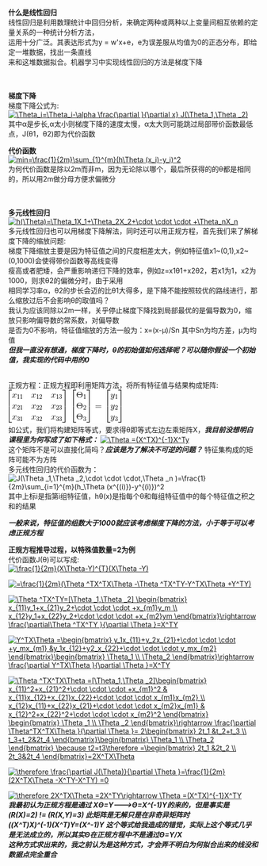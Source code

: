 
**什么是线性回归**<br>
线性回归是利用数理统计中回归分析，来确定两种或两种以上变量间相互依赖的定量关系的一种统计分析方法，<br>
运用十分广泛。其表达形式为y = w'x+e，e为误差服从均值为0的正态分布，即给定一堆数据，找出一条直线<br>
来和这堆数据拟合。机器学习中实现线性回归的方法是梯度下降<br><br><br>

**梯度下降**<br>
梯度下降公式为:<br>
<a href="https://www.codecogs.com/eqnedit.php?latex=\Theta_i=\Theta_i-\alpha&space;\frac{\partial&space;}{\partial&space;x}&space;J(\Theta_1,\Theta&space;_2)" target="_blank"><img src="https://latex.codecogs.com/gif.latex?\Theta_i=\Theta_i-\alpha&space;\frac{\partial&space;}{\partial&space;x}&space;J(\Theta_1,\Theta&space;_2)" title="\Theta_i=\Theta_i-\alpha \frac{\partial }{\partial x} J(\Theta_1,\Theta _2)" /></a>
 <br>
 其中α是步长,α太小则梯度下降的速度太慢，α太大则可能跳过局部带价函数最低点，J(θ1，θ2)即为代价函数<br>
 
 **代价函数**<br>
 <a href="https://www.codecogs.com/eqnedit.php?latex=min=\frac{1}{2m}\sum_{1}^{m}(h\Theta&space;(x_i)-y_i)^2" target="_blank"><img src="https://latex.codecogs.com/gif.latex?min=\frac{1}{2m}\sum_{1}^{m}(h\Theta&space;(x_i)-y_i)^2" title="min=\frac{1}{2m}\sum_{1}^{m}(h\Theta (x_i)-y_i)^2" /></a>
<br>为何代价函数是除以2m而非m，因为无论除以哪个，最后所获得的的θ都是相同的，所以用2m做分母方便求偏微分<br><br><br>

**多元线性回归**<br>
<a href="https://www.codecogs.com/eqnedit.php?latex=h(\Theta)=\Theta_1X_1&plus;\Theta_2X_2&plus;\cdot&space;\cdot&space;\cdot&space;&plus;\Theta_nX_n" target="_blank"><img src="https://latex.codecogs.com/gif.latex?h(\Theta)=\Theta_1X_1&plus;\Theta_2X_2&plus;\cdot&space;\cdot&space;\cdot&space;&plus;\Theta_nX_n" title="h(\Theta)=\Theta_1X_1+\Theta_2X_2+\cdot \cdot \cdot +\Theta_nX_n" /></a><br>
多元线性回归也可以用梯度下降解法，同时还可以用正规方程，首先我们来了解梯度下降的缩放问题:<br>
梯度下降缩放主要是因为特征值之间的尺度相差太大，例如特征值x1~(0,1),x2~(0,1000)会使得带价函数等高线变得<br>
瘦高或者肥矮，会严重影响递归下降的效率，例如z=x1θ1+x2θ2，若x1为1，x2为1000，则求θ2的偏微分时，由于采用<br>
相同学习率α，θ2的步长会迈的比θ1大得多，是下降不能按照较优的路线进行，那么缩放过后不会影响θ的取值吗？<br>
我认为应该同除以2m一样，关乎停止梯度下降找到局部最优的是偏导数为0，缩放只影响偏导数的常系数，对偏导数<br>
是否为0不影响，特征值缩放的方法一般为：x=(x-μ)/Sn  其中Sn为均方差，μ为均值<br>
***但我一直没有想通，梯度下降时，θ的初始值如何选择呢？可以随你假设一个初始值，我实现的代码中用的0***
<br><br>

正规方程：正规方程即利用矩阵方法，将所有特征值与结果构成矩阵:<br>
![image](https://github.com/yeeeex/black-hole/blob/master/%E5%90%B4%E6%81%A9%E8%BE%BE%E6%9C%BA%E5%99%A8%E5%AD%A6%E4%B9%A0/%E4%B8%80%E4%BA%9B%E5%85%AC%E5%BC%8F/%E6%AD%A3%E8%A7%84%E6%96%B9%E7%A8%8B%E7%9F%A9%E9%98%B5.gif)<br>
如公式，我们将构建矩阵等式，要求得θ即等式左边左乘矩阵X，***我目前没想明白课程里为何写成了如下格式：***
<a href="https://www.codecogs.com/eqnedit.php?latex=\Theta&space;=(X^TX)^{-1}X^Ty" target="_blank"><img src="https://latex.codecogs.com/gif.latex?\Theta&space;=(X^TX)^{-1}X^Ty" title="\Theta =(X^TX)^{-1}X^Ty" /></a><br>
这个矩阵不是可以直接化简吗？***应该是为了解决不可逆的问题？*** 特征集构成的矩阵可能不为方阵<br>
多元线性回归的代价函数为：<br>
<img src="https://latex.codecogs.com/gif.latex?J(\Theta&space;_1,\Theta&space;_2,\cdot&space;\cdot&space;\cdot,\Theta&space;_n&space;)=\frac{1}{2m}\sum_{i=1}^{m}(h_\Theta&space;(x^{(i)})-y^{(i)})^2" title="J(\Theta _1,\Theta _2,\cdot \cdot \cdot,\Theta _n )=\frac{1}{2m}\sum_{i=1}^{m}(h_\Theta (x^{(i)})-y^{(i)})^2" /><br>
其中上标i是指第i组特征值，hθ(x)是指每个θ和每组特征值中的每个特征值之积之和的结果<br>

***一般来说，特征值的组数大于1000就应该考虑梯度下降的方法，小于等于可以考虑正规方程***

**正规方程推导过程，以特殊值数量=2为例**<br>
代价函数J(θ)可以写成:<br>
<a href="https://www.codecogs.com/eqnedit.php?latex=\frac{1}{2m}(X\Theta-Y)^{T}(X\Theta&space;-Y)" target="_blank"><img src="https://latex.codecogs.com/gif.latex?\frac{1}{2m}(X\Theta-Y)^{T}(X\Theta&space;-Y)" title="\frac{1}{2m}(X\Theta-Y)^{T}(X\Theta -Y)" /></a> <br>

<a href="https://www.codecogs.com/eqnedit.php?latex==\frac{1}{2m}(\Theta&space;^TX^TX\Theta&space;-\Theta&space;^TX^TY-Y^TX\Theta&space;&plus;Y^TY)" target="_blank"><img src="https://latex.codecogs.com/gif.latex?=\frac{1}{2m}(\Theta&space;^TX^TX\Theta&space;-\Theta&space;^TX^TY-Y^TX\Theta&space;&plus;Y^TY)" title="=\frac{1}{2m}(\Theta ^TX^TX\Theta -\Theta ^TX^TY-Y^TX\Theta +Y^TY)" /></a> <br>


<a href="https://www.codecogs.com/eqnedit.php?latex=\Theta&space;^TX^TY=[\Theta&space;_1,\Theta&space;_2]&space;\begin{bmatrix}&space;x_{11}y_1&plus;x_{21}y_2&plus;\cdot&space;\cdot&space;\cdot&space;&plus;x_{m1}y_m&space;\\&space;x_{12}y_1&plus;x_{22}y_2&plus;\cdot&space;\cdot&space;\cdot&space;&plus;x_{m2}ym&space;\end{bmatrix}\rightarrow&space;\frac{\partial\Theta&space;^TX^TY&space;}{\partial&space;\Theta&space;}=X^TY" target="_blank"><img src="https://latex.codecogs.com/gif.latex?\Theta&space;^TX^TY=[\Theta&space;_1,\Theta&space;_2]&space;\begin{bmatrix}&space;x_{11}y_1&plus;x_{21}y_2&plus;\cdot&space;\cdot&space;\cdot&space;&plus;x_{m1}y_m&space;\\&space;x_{12}y_1&plus;x_{22}y_2&plus;\cdot&space;\cdot&space;\cdot&space;&plus;x_{m2}ym&space;\end{bmatrix}\rightarrow&space;\frac{\partial\Theta&space;^TX^TY&space;}{\partial&space;\Theta&space;}=X^TY" title="\Theta ^TX^TY=[\Theta _1,\Theta _2] \begin{bmatrix} x_{11}y_1+x_{21}y_2+\cdot \cdot \cdot +x_{m1}y_m \\ x_{12}y_1+x_{22}y_2+\cdot \cdot \cdot +x_{m2}ym \end{bmatrix}\rightarrow \frac{\partial\Theta ^TX^TY }{\partial \Theta }=X^TY" /></a>  <br>


<a href="https://www.codecogs.com/eqnedit.php?latex=Y^TX\Theta&space;=\begin{bmatrix}&space;y_1x_{11}&plus;y_2x_{21}&plus;\cdot&space;\cdot&space;\cdot&space;&plus;y_mx_{m1}&space;&y_1x_{12}&plus;y2_x_{22}&plus;\cdot&space;\cdot&space;\cdot&space;y_mx_{m2}&space;\end{bmatrix}\begin{bmatrix}&space;\Theta_1&space;\\&space;\Theta_2&space;\end{bmatrix}\rightarrow&space;\frac{\partial&space;Y^TX\Theta&space;}{\partial&space;\Theta&space;}=X^TY" target="_blank"><img src="https://latex.codecogs.com/gif.latex?Y^TX\Theta&space;=\begin{bmatrix}&space;y_1x_{11}&plus;y_2x_{21}&plus;\cdot&space;\cdot&space;\cdot&space;&plus;y_mx_{m1}&space;&y_1x_{12}&plus;y2_x_{22}&plus;\cdot&space;\cdot&space;\cdot&space;y_mx_{m2}&space;\end{bmatrix}\begin{bmatrix}&space;\Theta_1&space;\\&space;\Theta_2&space;\end{bmatrix}\rightarrow&space;\frac{\partial&space;Y^TX\Theta&space;}{\partial&space;\Theta&space;}=X^TY" title="Y^TX\Theta =\begin{bmatrix} y_1x_{11}+y_2x_{21}+\cdot \cdot \cdot +y_mx_{m1} &y_1x_{12}+y2_x_{22}+\cdot \cdot \cdot y_mx_{m2} \end{bmatrix}\begin{bmatrix} \Theta_1 \\ \Theta_2 \end{bmatrix}\rightarrow \frac{\partial Y^TX\Theta }{\partial \Theta }=X^TY" /></a>
<br>

<a href="https://www.codecogs.com/eqnedit.php?latex=\Theta&space;^TX^TX\Theta&space;=[\Theta_1,\Theta&space;_2]\begin{bmatrix}&space;x_{11}^2&plus;x_{21}^2&plus;\cdot&space;\cdot&space;\cdot&space;&plus;x_{m1}^2&space;&&space;x_{11}x_{12}&plus;x_{21}x_{22}&plus;\cdot&space;\cdot&space;\cdot&space;x_{m1}x_{m2}&space;\\&space;x_{12}x_{11}&plus;x_{22}x_{21}&plus;\cdot&space;\cdot&space;\cdot&space;x_{m2}x_{m1}&space;&&space;x_{12}^2&plus;x_{22}^2&plus;\cdot&space;\cdot&space;\cdot&space;x_{m2}^2&space;\end{bmatrix}&space;\begin{bmatrix}&space;\Theta&space;_1&space;\\&space;\Theta&space;_2&space;\end{bmatrix}\rightarrow&space;\frac{\partial&space;\Theta^TX^TX\Theta&space;}{\partial&space;\Theta&space;}=&space;2\begin{bmatrix}&space;2t_1&space;&t_2&plus;t_3&space;\\&space;t_3&plus;t_2&2t_4&space;\end{bmatrix}\begin{bmatrix}&space;\Theta_1&space;\\&space;\Theta_2&space;\end{bmatrix}&space;\because&space;t2=t3\therefore&space;=\begin{bmatrix}&space;2t_1&space;&2t_2&space;\\&space;2t_3&2t_4&space;\end{bmatrix}=2X^TX\Theta" target="_blank"><img src="https://latex.codecogs.com/gif.latex?\Theta&space;^TX^TX\Theta&space;=[\Theta_1,\Theta&space;_2]\begin{bmatrix}&space;x_{11}^2&plus;x_{21}^2&plus;\cdot&space;\cdot&space;\cdot&space;&plus;x_{m1}^2&space;&&space;x_{11}x_{12}&plus;x_{21}x_{22}&plus;\cdot&space;\cdot&space;\cdot&space;x_{m1}x_{m2}&space;\\&space;x_{12}x_{11}&plus;x_{22}x_{21}&plus;\cdot&space;\cdot&space;\cdot&space;x_{m2}x_{m1}&space;&&space;x_{12}^2&plus;x_{22}^2&plus;\cdot&space;\cdot&space;\cdot&space;x_{m2}^2&space;\end{bmatrix}&space;\begin{bmatrix}&space;\Theta&space;_1&space;\\&space;\Theta&space;_2&space;\end{bmatrix}\rightarrow&space;\frac{\partial&space;\Theta^TX^TX\Theta&space;}{\partial&space;\Theta&space;}=&space;2\begin{bmatrix}&space;2t_1&space;&t_2&plus;t_3&space;\\&space;t_3&plus;t_2&2t_4&space;\end{bmatrix}\begin{bmatrix}&space;\Theta_1&space;\\&space;\Theta_2&space;\end{bmatrix}&space;\because&space;t2=t3\therefore&space;=\begin{bmatrix}&space;2t_1&space;&2t_2&space;\\&space;2t_3&2t_4&space;\end{bmatrix}=2X^TX\Theta" title="\Theta ^TX^TX\Theta =[\Theta_1,\Theta _2]\begin{bmatrix} x_{11}^2+x_{21}^2+\cdot \cdot \cdot +x_{m1}^2 & x_{11}x_{12}+x_{21}x_{22}+\cdot \cdot \cdot x_{m1}x_{m2} \\ x_{12}x_{11}+x_{22}x_{21}+\cdot \cdot \cdot x_{m2}x_{m1} & x_{12}^2+x_{22}^2+\cdot \cdot \cdot x_{m2}^2 \end{bmatrix} \begin{bmatrix} \Theta _1 \\ \Theta _2 \end{bmatrix}\rightarrow \frac{\partial \Theta^TX^TX\Theta }{\partial \Theta }= 2\begin{bmatrix} 2t_1 &t_2+t_3 \\ t_3+t_2&2t_4 \end{bmatrix}\begin{bmatrix} \Theta_1 \\ \Theta_2 \end{bmatrix} \because t2=t3\therefore =\begin{bmatrix} 2t_1 &2t_2 \\ 2t_3&2t_4 \end{bmatrix}=2X^TX\Theta" /></a>
<br>

<a href="https://www.codecogs.com/eqnedit.php?latex=\therefore&space;\frac{\partial&space;J(\Theta)}{\partial&space;\Theta&space;}=\frac{1}{2m}(2X^TX\Theta&space;-X^TY-X^TY)&space;=0" target="_blank"><img src="https://latex.codecogs.com/gif.latex?\therefore&space;\frac{\partial&space;J(\Theta)}{\partial&space;\Theta&space;}=\frac{1}{2m}(2X^TX\Theta&space;-X^TY-X^TY)&space;=0" title="\therefore \frac{\partial J(\Theta)}{\partial \Theta }=\frac{1}{2m}(2X^TX\Theta -X^TY-X^TY) =0" /></a>
<br>

<a href="https://www.codecogs.com/eqnedit.php?latex=\therefore&space;2X^TX\Theta&space;=2X^TY\rightarrow&space;\Theta&space;=(X^TX)^{-1}X^TY" target="_blank"><img src="https://latex.codecogs.com/gif.latex?\therefore&space;2X^TX\Theta&space;=2X^TY\rightarrow&space;\Theta&space;=(X^TX)^{-1}X^TY" title="\therefore 2X^TX\Theta =2X^TY\rightarrow \Theta =(X^TX)^{-1}X^TY" /></a>
<br>
***我最初认为正规方程是通过 XΘ=Y--->Θ=X^(-1)Y的来的，但是事实是(R(X)=2) != (R(X,Y)=3) 此矩阵是无解只是在非奇异矩阵时***<br>
***((X^T)X)^(-1)(X^T)Y=(X^-1)Y 这个等式给我造成的错觉，实际上这个等式几乎是无法成立的，所以其实Θ在正规方程中不是通过Θ=Y/X***<br>
***这种方式求出来的，我之前认为是这种方式，才会弄不明白为何拟合出来的线没和数据点完全重合***




